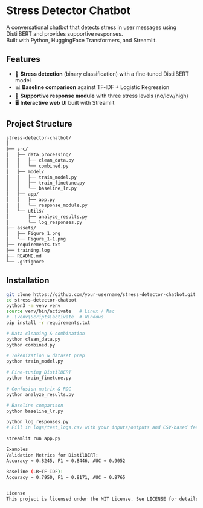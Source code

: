 # Stress Detector Chatbot

A conversational chatbot that detects stress in user messages using DistilBERT and provides supportive responses.  
Built with Python, HuggingFace Transformers, and Streamlit.

## Features
- 🧠 **Stress detection** (binary classification) with a fine-tuned DistilBERT model  
- 📊 **Baseline comparison** against TF‑IDF + Logistic Regression  
- 💬 **Supportive response module** with three stress levels (no/low/high)  
- 🖥️ **Interactive web UI** built with Streamlit  

## Project Structure

```bash
stress-detector-chatbot/
│
├── src/
│   ├── data_processing/
│   │   ├── clean_data.py
│   │   └── combined.py
│   ├── model/
│   │   ├── train_model.py
│   │   ├── train_finetune.py
│   │   └── baseline_lr.py
│   ├── app/
│   │   ├── app.py
│   │   └── response_module.py
│   └── utils/
│       ├── analyze_results.py
│       └── log_responses.py
├── assets/
│   ├── Figure_1.png
│   └── Figure_1-1.png
├── requirements.txt
├── training.log
├── README.md
└── .gitignore
```
## Installation

```bash
git clone https://github.com/your-username/stress-detector-chatbot.git
cd stress-detector-chatbot
python3 -m venv venv
source venv/bin/activate   # Linux / Mac
# .\venv\Scripts\activate  # Windows
pip install -r requirements.txt

# Data cleaning & combination
python clean_data.py
python combined.py

# Tokenization & dataset prep
python train_model.py

# Fine-tuning DistilBERT
python train_finetune.py

# Confusion matrix & ROC
python analyze_results.py

# Baseline comparison
python baseline_lr.py

python log_responses.py
# Fill in logs/test_logs.csv with your inputs/outputs and CSV‑based feedback

streamlit run app.py

Examples
Validation Metrics for DistilBERT:
Accuracy ≈ 0.8245, F1 ≈ 0.8446, AUC ≈ 0.9052

Baseline (LR+TF‑IDF):
Accuracy ≈ 0.7950, F1 ≈ 0.8171, AUC ≈ 0.8765


License
This project is licensed under the MIT License. See LICENSE for details.

